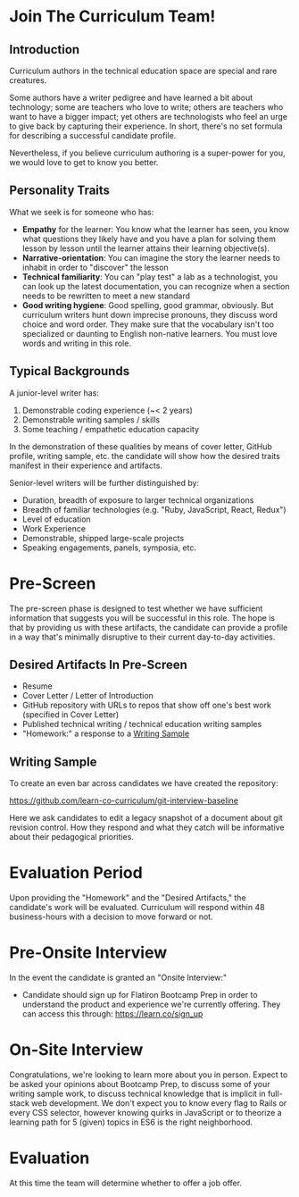 # Join The Curriculum Team!

## Introduction

Curriculum authors in the technical education space are special and rare
creatures.

Some authors have a writer pedigree and have learned a bit about technology;
some are teachers who love to write; others are teachers who want to have a
bigger impact; yet others are technologists who feel an urge to give back by
capturing their experience.  In short, there's no set formula for describing a
successful candidate profile.

Nevertheless, if you believe curriculum authoring is a super-power for you, we
would love to get to know you better.

## Personality Traits

What we seek is for someone who has:

* **Empathy** for the learner: You know what the learner has seen, you know
  what questions they likely have and you have a plan for solving them lesson
  by lesson until the learner attains their learning objective(s).
* **Narrative-orientation**: You can imagine the story the learner
  needs to inhabit in order to "discover" the lesson
* **Technical familiarity**: You can "play test" a lab as a technologist, you
  can look up the latest documentation, you can recognize when a section needs
  to be rewritten to meet a new standard
* **Good writing hygiene**: Good spelling, good grammar, obviously. But
  curriculum writers hunt down imprecise pronouns, they discuss word choice and
  word order. They make sure that the vocabulary isn't too specialized or
  daunting to English non-native learners. You must love words and writing in
  this role.

## Typical Backgrounds

A junior-level writer has:

1. Demonstrable coding experience (~< 2 years)
2. Demonstrable writing samples / skills
3. Some teaching / empathetic education capacity

In the demonstration of these qualities by means of cover letter, GitHub
profile, writing sample, etc. the candidate will show how the desired traits
manifest in their experience and artifacts.

Senior-level writers will be further distinguished by:

* Duration, breadth of exposure to larger technical organizations
* Breadth of familiar technologies (e.g. "Ruby, JavaScript, React, Redux")
* Level of education
* Work Experience
* Demonstrable, shipped large-scale projects
* Speaking engagements, panels, symposia, etc.

# Pre-Screen

The pre-screen phase is designed to test whether we have sufficient information
that suggests you will be successful in this role. The hope is that by
providing us with these artifacts, the candidate can provide a profile in a way
that's minimally disruptive to their current day-to-day activities.

## Desired Artifacts In Pre-Screen

* Resume
* Cover Letter / Letter of Introduction
* GitHub repository with URLs to repos that show off one's best work (specified in Cover Letter)
* Published technical writing / technical education writing samples
* "Homework:" a response to a [Writing Sample](#writing-sample)

<a name="writing-sample"></a>

## Writing Sample

To create an even bar across candidates we have created the repository:

https://github.com/learn-co-curriculum/git-interview-baseline

Here we ask candidates to edit a legacy snapshot of a document about git
revision control. How they respond and what they catch will be informative
about their pedagogical priorities.

# Evaluation Period

Upon providing the "Homework" and the "Desired Artifacts," the candidate's work
will be evaluated. Curriculum will respond within 48 business-hours with a
decision to move forward or not.

# Pre-Onsite Interview

In the event the candidate is granted an "Onsite Interview:"

* Candidate should sign up for Flatiron Bootcamp Prep in order to understand
  the product and experience we're currently offering. They can access this
  through:  https://learn.co/sign_up

# On-Site Interview

Congratulations, we're looking to learn more about you in person. Expect to be
asked your opinions about Bootcamp Prep, to discuss some of your writing sample
work, to discuss technical knowledge that is implicit in full-stack web
development. We don't expect you to know every flag to Rails or every CSS
selector, however knowing quirks in JavaScript or to theorize a learning path
for 5 (given) topics in ES6 is the right neighborhood.

# Evaluation

At this time the team will determine whether to offer a job offer.
